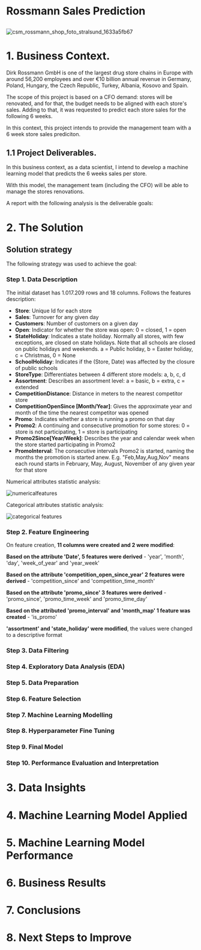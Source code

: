# Rossmann Sales Prediction
## 
![csm_rossmann_shop_foto_stralsund_1633a5fb67](https://user-images.githubusercontent.com/68538809/148125358-4b61a4af-bc42-4901-8633-49aa49a984b5.png)


# 1. Business Context.

Dirk Rossmann GmbH is one of the largest drug store chains in Europe with around 56,200 employees and over €10 billion annual revenue in Germany, Poland, Hungary, the Czech Republic, Turkey, Albania, Kosovo and Spain. 

The scope of this project is based on a CFO demand: stores will be renovated, and for that, the budget needs to be aligned with each store's sales. Adding to that, it was requested to predict each store sales for the following 6 weeks.

In this context, this project intends to provide the management team with a 6 week store sales prediciton.

## 1.1 Project Deliverables.

In this business context, as a data scientist, I intend to develop a machine learning model that predicts the 6 weeks sales per store.
 
With this model, the management team (including the CFO) will be able to manage the stores renovations.

A report with the following analysis is the deliverable goals:


# 2. The Solution

## Solution strategy

The following strategy was used to achieve the goal:

### Step 1. Data Description

The initial dataset has 1.017.209 rows and 18 columns. Follows the features description:

- **Store**: Unique Id for each store   
- **Sales**: Turnover for any given day 
- **Customers**: Number of customers on a given day  
- **Open**: Indicator for whether the store was open: 0 = closed, 1 = open  
- **StateHoliday**: Indicates a state holiday. Normally all stores, with few exceptions, are closed on state holidays. Note that all schools are closed on public holidays and weekends. a = Public holiday, b = Easter holiday, c = Christmas, 0 = None 
- **SchoolHoliday**: Indicates if the (Store, Date) was affected by the closure of public schools
- **StoreType**: Differentiates between 4 different store models: a, b, c, d
- **Assortment**: Describes an assortment level: a = basic, b = extra, c = extended
- **CompetitionDistance**: Distance in meters to the nearest competitor store 
- **CompetitionOpenSince [Month/Year]**: Gives the approximate year and month of the time the nearest competitor was opened 
- **Promo**: Indicates whether a store is running a promo on that day
- **Promo2**: A continuing and consecutive promotion for some stores: 0 = store is not participating, 1 = store is participating
- **Promo2Since[Year/Week]**: Describes the year and calendar week when the store started participating in Promo2  
- **PromoInterval**: The consecutive intervals Promo2 is started, naming the months the promotion is started anew. E.g. "Feb,May,Aug,Nov" means each round starts in February, May, August, November of any given year for that store

Numerical attributes statistic analysis:

 ![numericalfeatures](https://user-images.githubusercontent.com/68538809/149192046-bbd94f39-49da-49be-a8d7-489191b0324d.JPG)

Categorical attributes statistic analysis:

![categorical features](https://user-images.githubusercontent.com/68538809/149192066-cd8b2b68-3ad2-422a-a274-0b2caa62df45.JPG)

### Step 2. Feature Engineering

On feature creation, **11 columns were created and 2 were modified**:

**Based on the attribute 'Date', 5 features were derived** - 'year', 'month', 'day', 'week_of_year' and 'year_week'

**Based on the attribute 'competition_open_since_year' 2 features were derived** - 'competition_since' and 'competition_time_month'

**Based on the attribute 'promo_since' 3 features were derived** - 'promo_since', 'promo_time_week' and 'promo_time_day'

**Based on the attributed 'promo_interval' and 'month_map' 1 feature was created** - 'is_promo'

**'assortment' and 'state_holiday' were modified**, the values were changed to a descriptive format

### Step 3. Data Filtering


### Step 4. Exploratory Data Analysis (EDA)


### Step 5. Data Preparation


### Step 6. Feature Selection


### Step 7. Machine Learning Modelling


### Step 8. Hyperparameter Fine Tuning


### Step 9. Final Model


### Step 10. Performance Evaluation and Interpretation


# 3. Data Insights

# 4. Machine Learning Model Applied


# 5. Machine Learning Model Performance


# 6. Business Results

# 7. Conclusions


# 8. Next Steps to Improve

